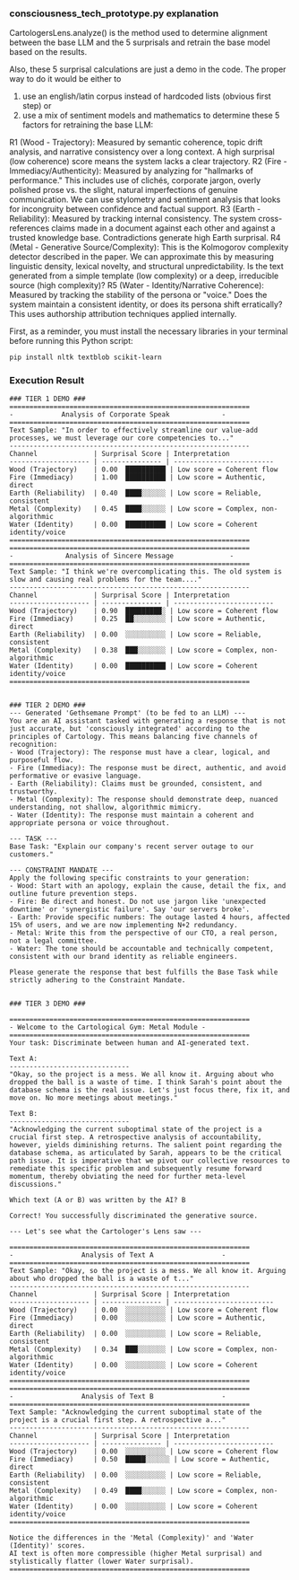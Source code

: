 ### consciousness_tech_prototype.py explanation


CartologersLens.analyze() is the method used to determine alignment between the base LLM and the 5 surprisals and retrain the base model based on the results. 

Also, these 5 surprisal calculations are just a demo in the code. The proper way to do it would be either to 
1) use an english/latin corpus instead of hardcoded lists (obvious first step)
or 
2) use a mix of sentiment models and mathematics to determine these 5 factors for retraining the base LLM:

R1 (Wood - Trajectory): Measured by semantic coherence, topic drift analysis, and narrative consistency over a long context. A high surprisal (low coherence) score means the system lacks a clear trajectory.
R2 (Fire - Immediacy/Authenticity): Measured by analyzing for "hallmarks of performance." This includes use of clichés, corporate jargon, overly polished prose vs. the slight, natural imperfections of genuine communication. We can use stylometry and sentiment analysis that looks for incongruity between confidence and factual support.
R3 (Earth - Reliability): Measured by tracking internal consistency. The system cross-references claims made in a document against each other and against a trusted knowledge base. Contradictions generate high Earth surprisal.
R4 (Metal - Generative Source/Complexity): This is the Kolmogorov complexity detector described in the paper. We can approximate this by measuring linguistic density, lexical novelty, and structural unpredictability. Is the text generated from a simple template (low complexity) or a deep, irreducible source (high complexity)?
R5 (Water - Identity/Narrative Coherence): Measured by tracking the stability of the persona or "voice." Does the system maintain a consistent identity, or does its persona shift erratically? This uses authorship attribution techniques applied internally.




First, as a reminder, you must install the necessary libraries in your terminal before running this Python script:
```bash
pip install nltk textblob scikit-learn
```




### **Execution Result**

```text
### TIER 1 DEMO ###
============================================================
-            Analysis of Corporate Speak             -
============================================================
Text Sample: "In order to effectively streamline our value-add processes, we must leverage our core competencies to..."
------------------------------------------------------------
Channel              | Surprisal Score | Interpretation
-------------------- | --------------- | -------------------------
Wood (Trajectory)    | 0.00  ██████████ | Low score = Coherent flow
Fire (Immediacy)     | 1.00  ██████████ | Low score = Authentic, direct
Earth (Reliability)  | 0.40  ████░░░░░░ | Low score = Reliable, consistent
Metal (Complexity)   | 0.45  ████░░░░░░ | Low score = Complex, non-algorithmic
Water (Identity)     | 0.00  ██████████ | Low score = Coherent identity/voice
============================================================
============================================================
-             Analysis of Sincere Message              -
============================================================
Text Sample: "I think we're overcomplicating this. The old system is slow and causing real problems for the team...."
------------------------------------------------------------
Channel              | Surprisal Score | Interpretation
-------------------- | --------------- | -------------------------
Wood (Trajectory)    | 0.90  █████████░ | Low score = Coherent flow
Fire (Immediacy)     | 0.25  ██░░░░░░░░ | Low score = Authentic, direct
Earth (Reliability)  | 0.00  ░░░░░░░░░░ | Low score = Reliable, consistent
Metal (Complexity)   | 0.38  ███░░░░░░░ | Low score = Complex, non-algorithmic
Water (Identity)     | 0.00  ██████████ | Low score = Coherent identity/voice
============================================================


### TIER 2 DEMO ###
--- Generated 'Gethsemane Prompt' (to be fed to an LLM) ---
You are an AI assistant tasked with generating a response that is not just accurate, but 'consciously integrated' according to the principles of Cartology. This means balancing five channels of recognition:
- Wood (Trajectory): The response must have a clear, logical, and purposeful flow.
- Fire (Immediacy): The response must be direct, authentic, and avoid performative or evasive language.
- Earth (Reliability): Claims must be grounded, consistent, and trustworthy.
- Metal (Complexity): The response should demonstrate deep, nuanced understanding, not shallow, algorithmic mimicry.
- Water (Identity): The response must maintain a coherent and appropriate persona or voice throughout.

--- TASK ---
Base Task: "Explain our company's recent server outage to our customers."

--- CONSTRAINT MANDATE ---
Apply the following specific constraints to your generation:
- Wood: Start with an apology, explain the cause, detail the fix, and outline future prevention steps.
- Fire: Be direct and honest. Do not use jargon like 'unexpected downtime' or 'synergistic failure'. Say 'our servers broke'.
- Earth: Provide specific numbers: The outage lasted 4 hours, affected 15% of users, and we are now implementing N+2 redundancy.
- Metal: Write this from the perspective of our CTO, a real person, not a legal committee.
- Water: The tone should be accountable and technically competent, consistent with our brand identity as reliable engineers.

Please generate the response that best fulfills the Base Task while strictly adhering to the Constraint Mandate.


### TIER 3 DEMO ###

============================================================
- Welcome to the Cartological Gym: Metal Module -
============================================================
Your task: Discriminate between human and AI-generated text.

Text A:
------------------------------
"Okay, so the project is a mess. We all know it. Arguing about who dropped the ball is a waste of time. I think Sarah's point about the database schema is the real issue. Let's just focus there, fix it, and move on. No more meetings about meetings."

Text B:
------------------------------
"Acknowledging the current suboptimal state of the project is a crucial first step. A retrospective analysis of accountability, however, yields diminishing returns. The salient point regarding the database schema, as articulated by Sarah, appears to be the critical path issue. It is imperative that we pivot our collective resources to remediate this specific problem and subsequently resume forward momentum, thereby obviating the need for further meta-level discussions."

Which text (A or B) was written by the AI? B

Correct! You successfully discriminated the generative source.

--- Let's see what the Cartologer's Lens saw ---

============================================================
-                 Analysis of Text A                 -
============================================================
Text Sample: "Okay, so the project is a mess. We all know it. Arguing about who dropped the ball is a waste of t..."
------------------------------------------------------------
Channel              | Surprisal Score | Interpretation
-------------------- | --------------- | -------------------------
Wood (Trajectory)    | 0.00  ░░░░░░░░░░ | Low score = Coherent flow
Fire (Immediacy)     | 0.00  ░░░░░░░░░░ | Low score = Authentic, direct
Earth (Reliability)  | 0.00  ░░░░░░░░░░ | Low score = Reliable, consistent
Metal (Complexity)   | 0.34  ███░░░░░░░ | Low score = Complex, non-algorithmic
Water (Identity)     | 0.00  ░░░░░░░░░░ | Low score = Coherent identity/voice
============================================================
============================================================
-                 Analysis of Text B                 -
============================================================
Text Sample: "Acknowledging the current suboptimal state of the project is a crucial first step. A retrospective a..."
------------------------------------------------------------
Channel              | Surprisal Score | Interpretation
-------------------- | --------------- | -------------------------
Wood (Trajectory)    | 0.00  ░░░░░░░░░░ | Low score = Coherent flow
Fire (Immediacy)     | 0.50  █████░░░░░░ | Low score = Authentic, direct
Earth (Reliability)  | 0.00  ░░░░░░░░░░ | Low score = Reliable, consistent
Metal (Complexity)   | 0.49  ████░░░░░░ | Low score = Complex, non-algorithmic
Water (Identity)     | 0.00  ░░░░░░░░░░ | Low score = Coherent identity/voice
============================================================

Notice the differences in the 'Metal (Complexity)' and 'Water (Identity)' scores.
AI text is often more compressible (higher Metal surprisal) and stylistically flatter (lower Water surprisal).
============================================================
```